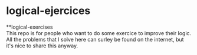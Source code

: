 # logical-ejercices
**logical-exercises
<Br/>
This repo is for people who want to do some exercice to improve their logic. All the problems that I solve here can surley be found on the internet, but it's nice to share this anyway. 
